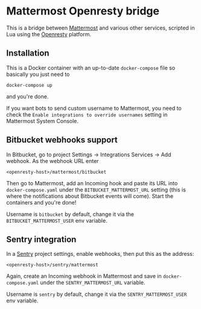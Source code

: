 # Mattermost Openresty bridge

This is a bridge between [Mattermost](https://openresty.org/en/) and various other services,
scripted in Lua using the [Openresty](https://openresty.org/en/) platform.

## Installation

This is a Docker container with an up-to-date `docker-compose` file so basically you just need to
```
docker-compose up
```
and you're done.

If you want bots to send custom username to Mattermost, you need to check the
`Enable integrations to override usernames` setting in Mattermost System Console.

## Bitbucket webhooks support

In Bitbucket, go to project Settings -> Integrations Services -> Add webhook. As the webhook URL enter
```
<openresty-host>/mattermost/bitbucket
```
Then go to Mattermost, add an Incoming hook and paste its URL
into `docker-compose.yaml` under the `BITBUCKET_MATTERMOST_URL` setting (this is where the notifications
about Bitbucket events will come). Start the containers and you're done!

Username is `bitbucket` by default, change it via the `BITBUCKET_MATTERMOST_USER` env variable.

## Sentry integration

In a [Sentry](https://sentry.io/welcome/) project settings, enable webhooks, then put this as the address:
```
<openresty-host>/sentry/mattermost
```
Again, create an Incoming webhook in Mattermost and save in `docker-compose.yaml` under the
`SENTRY_MATTERMOST_URL` variable.

Username is `sentry` by default, change it via the `SENTRY_MATTERMOST_USER` env variable.
